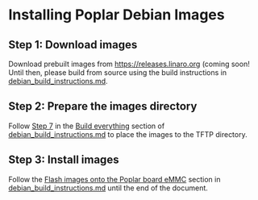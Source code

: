 # Installing Poplar Debian Images

## Step 1: Download images
Download prebuilt images from https://releases.linaro.org (coming soon!
Until then, please build from source using the build instructions
in [debian_build_instructions.md](debian_build_instructions.md).

## Step 2: Prepare the images directory
Follow [Step 7](debian_build_instructions.md#step-7-copy-image-files-to-the-tftp-home-directory)
in the [Build everything](debian_build_instructions.md#build-everything)
section of [debian_build_instructions.md](debian_build_instructions.md)
to place the images to the TFTP directory.

## Step 3: Install images
Follow the [Flash images onto the Poplar board eMMC](debian_build_instructions.md#flash-images-onto-the-poplar-board-emmc)
section in [debian_build_instructions.md](debian_build_instructions.md)
until the end of the document.
